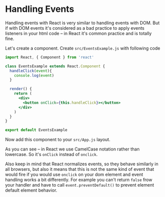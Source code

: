 # Handling Events

Handling events with React is very similar to handling events with DOM. But if with DOM events it's considered as a bad practice to apply events listeners in your html code – in React it's common practice and is totally fine.

Let's create a component. Create `src/EventsExample.js` with following code

```jsx
import React, { Component } from 'react'

class EventsExample extends React.Component {
  handleClick(event){
    console.log(event)
  }

  render() {
    return (
      <div>
        <button onClick={this.handleClick}></button>
      </div>
    )
  }
}

export default EventsExample
```

Now add this component to your `src/App.js` layout.

As you can see – in React we use CamelCase notation rather than lowercase. So it's `onClick` instead of `onclick`.

Also keep in mind that React normalizes events, so they behave similarly in all browsers, but also it means that this is not the same kind of event that would fire if you would use `onclick` on your dom element and event handling works a bit differently. For example you can't return `false` frow your handler and have to call `event.preventDefault()` to prevent element default element behavior.